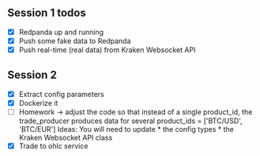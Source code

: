 ## Session 1 todos

- [x] Redpanda up and running
- [x] Push some fake data to Redpanda
- [x] Push real-time (real data) from Kraken Websocket API

## Session 2

- [x] Extract config parameters
- [x] Dockerize it
- [ ] Homework -> adjust the code so that instead of a single product_id, the trade_producer produces data for several product_ids = ['BTC/USD', 'BTC/EUR']
        Ideas: You will need to update
            * the config types
            * the Kraken Websocket API class
- [x] Trade to ohlc service